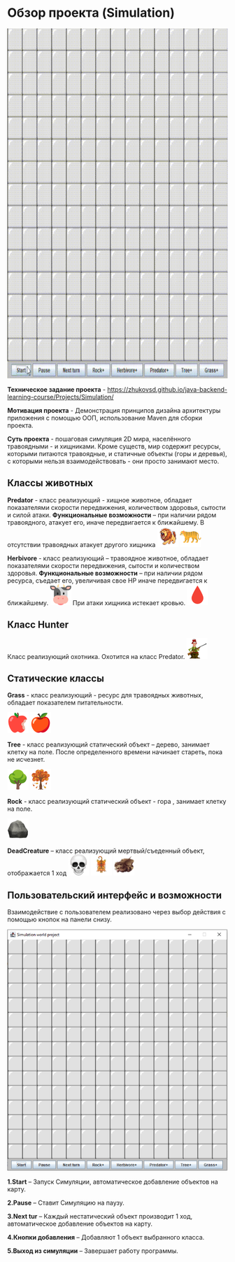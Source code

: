 #                                              Обзор проекта (Simulation)
<img src="https://github.com/AleksandrKamen/Simulation-World/blob/master/Picture/Simulation-world-project-2023-10-29-15-02-15.gif" width="800" height="800" />


**Техническое задание проекта** -  https://zhukovsd.github.io/java-backend-learning-course/Projects/Simulation/

**Мотивация проекта** - Демонстрация принципов дизайна архитектуры приложения с помощью ООП, использование Maven для сборки проекта.
	
**Суть проекта** - пошаговая симуляция 2D мира, населённого травоядными - и хищниками. Кроме существ, мир содержит ресурсы, которыми питаются травоядные, и статичные объекты (горы и деревья), с которыми нельзя взаимодействовать - они просто занимают место.
	
##                                                   **Классы животных** 
  **Predator** - класс реализующий - хищное животное, обладает показателями скорости передвижения, количеством здоровья, сытости и силой атаки.  **Функциональные возможности** – при наличии рядом травоядного, атакует его, иначе передвигается к ближайшему. В отсутствии травоядных атакует другого хищника   ![Image alt](https://github.com/AleksandrKamen/Simulation-World/blob/master/Picture/Swing.Picture/lion.png)  ![Image alt](https://github.com/AleksandrKamen/Simulation-World/blob/master/Picture/Swing.Picture/tiger.png)  

 **Herbivore** - класс реализующий – травоядное животное, обладает показателями скорости передвижения, сытости и количеством здоровья.  **Функциональные возможности** – при наличии рядом ресурса, съедает его, увеличивая свое HP  иначе передвигается к ближайшему.
 ![Image alt](https://github.com/AleksandrKamen/Simulation-World/blob/master/Picture/Swing.Picture/cow.png)  При атаки хищника истекает кровью.  ![Image alt](https://github.com/AleksandrKamen/Simulation-World/blob/master/Picture/Swing.Picture/blood2.png) 
 
 
 ##                                                   **Класс Hunter**
Класс реализующий охотника. Охотится на класс Predator. ![Image alt](https://github.com/AleksandrKamen/Simulation-World/blob/master/Picture/Swing.Picture/hunter.png)  

 
 ## Статические классы
 **Grass** - класс реализующий - ресурс для травоядных животных, обладает показателем питательности. 
 
![Image alt](https://github.com/AleksandrKamen/Simulation-World/blob/master/Picture/Swing.Picture/apple_red.png)  ![Image alt](https://github.com/AleksandrKamen/Simulation-World/blob/master/Picture/Swing.Picture/apple_red_full.png) 
 
 **Tree** - класс реализующий  статический объект – дерево, занимает клетку на поле. После определенного времени начинает стареть, пока не исчезнет.
 
 ![Image alt](https://github.com/AleksandrKamen/Simulation-World/blob/master/Picture/Swing.Picture/tree.png)  ![Image alt](https://github.com/AleksandrKamen/Simulation-World/blob/master/Picture/Swing.Picture/treeSpring.png) 
 
 **Rock** - класс реализующий  статический объект - гора , занимает клетку на поле. 
 
![Image alt](https://github.com/AleksandrKamen/Simulation-World/blob/master/Picture/Swing.Picture/rock.png) 
 
 **DeadCreature** – класс реализующий мертвый/съеденный объект, отображается 1 ход 
![Image alt](https://github.com/AleksandrKamen/Simulation-World/blob/master/Picture/Swing.Picture/skull.png) ![Image alt](https://github.com/AleksandrKamen/Simulation-World/blob/master/Picture/Swing.Picture/tiger_sh.png)  ![Image alt](https://github.com/AleksandrKamen/Simulation-World/blob/master/Picture/Swing.Picture/lion_sh.png)  

## Пользовательский интерфейс  и возможности 

Взаимодействие с пользователем реализовано через выбор действия с помощью кнопок на панели снизу.
 
![Image alt](https://github.com/AleksandrKamen/Simulation-World/blob/master/Picture/Swing.Picture/bottom.PNG) 
  
**1.Start**  – Запуск Симуляции, автоматическое добавление объектов на карту. 

**2.Pause** – Ставит Симуляцию на паузу.

**3.Next tur** – Каждый нестатический объект производит 1 ход, автоматическое добавление объектов на карту. 

**4.Кнопки добавления**  – Добавляют 1 объект выбранного класса.

**5.Выход из симуляции** – Завершает работу программы. 

  



    
   
